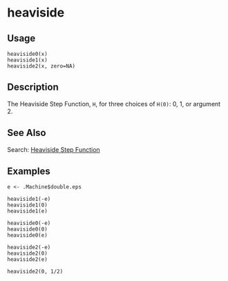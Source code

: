 heaviside
=========

Usage
-----

    heaviside0(x)
    heaviside1(x)
    heaviside2(x, zero=NA)

Description
-----------

The Heaviside Step Function, `H`, for three choices of `H(0)`: 0, 1, or argument 2.

See Also
--------

Search: 
[Heaviside Step Function](https://duckduckgo.com/?t=ffab&q=Heaviside+Step+Function&ia=web)

Examples
--------

    e <- .Machine$double.eps

    heaviside1(-e)
    heaviside1(0)
    heaviside1(e)

    heaviside0(-e)
    heaviside0(0)
    heaviside0(e)

    heaviside2(-e)
    heaviside2(0)
    heaviside2(e)

    heaviside2(0, 1/2)
